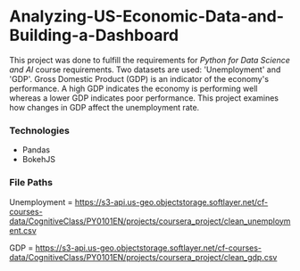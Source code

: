 # Analyzing-US-Economic-Data-and-Building-a-Dashboard
This project was done to fulfill the requirements for *Python for Data Science and AI* course requirements. Two datasets are used: 'Unemployment' and 'GDP'.
Gross Domestic Product (GDP) is an indicator of the economy's performance. A high GDP indicates the economy is performing well whereas a lower GDP indicates poor performance. This project examines how changes in GDP affect the unemployment rate.

### Technologies
* Pandas
* BokehJS

### File Paths
Unemployment = https://s3-api.us-geo.objectstorage.softlayer.net/cf-courses-data/CognitiveClass/PY0101EN/projects/coursera_project/clean_unemployment.csv

GDP = https://s3-api.us-geo.objectstorage.softlayer.net/cf-courses-data/CognitiveClass/PY0101EN/projects/coursera_project/clean_gdp.csv

